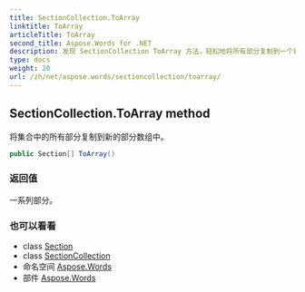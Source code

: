 ```yaml
---
title: SectionCollection.ToArray
linktitle: ToArray
articleTitle: ToArray
second_title: Aspose.Words for .NET
description: 发现 SectionCollection ToArray 方法，轻松地将所有部分复制到一个新数组中，从而增强您的数据管理和编码效率。
type: docs
weight: 20
url: /zh/net/aspose.words/sectioncollection/toarray/
---
```

## SectionCollection.ToArray method

将集合中的所有部分复制到新的部分数组中。

```csharp
public Section[] ToArray()
```

### 返回值

一系列部分。

### 也可以看看

* class [Section](../../section/)
* class [SectionCollection](../)
* 命名空间 [Aspose.Words](../../../aspose.words/)
* 部件 [Aspose.Words](../../../)
